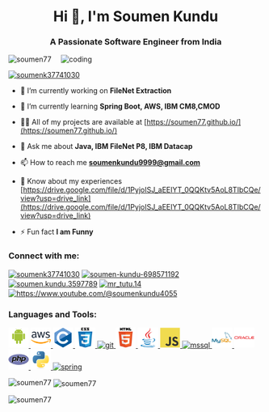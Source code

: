 <h1 align="center">Hi 👋, I'm Soumen Kundu</h1>
<h3 align="center">A Passionate Software Engineer from India</h3>

<img align="right" alt="coding" width="400" src="https://www.google.com/url?sa=i&url=https%3A%2F%2Fgithub.com%2Frudrabarad%2FGifs&psig=AOvVaw1acDRFqdn8XTqY2s_lZ21K&ust=1723377086870000&source=images&cd=vfe&opi=89978449&ved=0CBAQjRxqFwoTCLiYrp6u6ocDFQAAAAAdAAAAABBn">

<p align="left"> <img src="https://komarev.com/ghpvc/?username=soumen77&label=Profile%20views&color=0e75b6&style=flat" alt="soumen77" /> </p>

<p align="left"> <a href="https://twitter.com/soumenk37741030" target="blank"><img src="https://img.shields.io/twitter/follow/soumenk37741030?logo=twitter&style=for-the-badge" alt="soumenk37741030" /></a> </p>

- 🔭 I’m currently working on **FileNet Extraction**

- 🌱 I’m currently learning **Spring Boot, AWS, IBM CM8,CMOD**

- 👨‍💻 All of my projects are available at [https://soumen77.github.io/](https://soumen77.github.io/)

- 💬 Ask me about **Java, IBM FileNet P8, IBM Datacap**

- 📫 How to reach me **soumenkundu9999@gmail.com**

- 📄 Know about my experiences [https://drive.google.com/file/d/1PyjoISJ_aEEIYT_0QQKtv5AoL8TIbCQe/view?usp=drive_link](https://drive.google.com/file/d/1PyjoISJ_aEEIYT_0QQKtv5AoL8TIbCQe/view?usp=drive_link)

- ⚡ Fun fact **I am Funny**

<h3 align="left">Connect with me:</h3>
<p align="left">
<a href="https://twitter.com/soumenk37741030" target="blank"><img align="center" src="https://raw.githubusercontent.com/rahuldkjain/github-profile-readme-generator/master/src/images/icons/Social/twitter.svg" alt="soumenk37741030" height="30" width="40" /></a>
<a href="https://linkedin.com/in/soumen-kundu-698571192" target="blank"><img align="center" src="https://raw.githubusercontent.com/rahuldkjain/github-profile-readme-generator/master/src/images/icons/Social/linked-in-alt.svg" alt="soumen-kundu-698571192" height="30" width="40" /></a>
<a href="https://fb.com/soumen.kundu.3597789" target="blank"><img align="center" src="https://raw.githubusercontent.com/rahuldkjain/github-profile-readme-generator/master/src/images/icons/Social/facebook.svg" alt="soumen.kundu.3597789" height="30" width="40" /></a>
<a href="https://instagram.com/mr_tutu.14" target="blank"><img align="center" src="https://raw.githubusercontent.com/rahuldkjain/github-profile-readme-generator/master/src/images/icons/Social/instagram.svg" alt="mr_tutu.14" height="30" width="40" /></a>
<a href="https://www.youtube.com/c/https://www.youtube.com/@soumenkundu4055" target="blank"><img align="center" src="https://raw.githubusercontent.com/rahuldkjain/github-profile-readme-generator/master/src/images/icons/Social/youtube.svg" alt="https://www.youtube.com/@soumenkundu4055" height="30" width="40" /></a>
</p>

<h3 align="left">Languages and Tools:</h3>
<p align="left"> <a href="https://developer.android.com" target="_blank" rel="noreferrer"> <img src="https://raw.githubusercontent.com/devicons/devicon/master/icons/android/android-original-wordmark.svg" alt="android" width="40" height="40"/> </a> <a href="https://aws.amazon.com" target="_blank" rel="noreferrer"> <img src="https://raw.githubusercontent.com/devicons/devicon/master/icons/amazonwebservices/amazonwebservices-original-wordmark.svg" alt="aws" width="40" height="40"/> </a> <a href="https://www.cprogramming.com/" target="_blank" rel="noreferrer"> <img src="https://raw.githubusercontent.com/devicons/devicon/master/icons/c/c-original.svg" alt="c" width="40" height="40"/> </a> <a href="https://www.w3schools.com/css/" target="_blank" rel="noreferrer"> <img src="https://raw.githubusercontent.com/devicons/devicon/master/icons/css3/css3-original-wordmark.svg" alt="css3" width="40" height="40"/> </a> <a href="https://git-scm.com/" target="_blank" rel="noreferrer"> <img src="https://www.vectorlogo.zone/logos/git-scm/git-scm-icon.svg" alt="git" width="40" height="40"/> </a> <a href="https://www.w3.org/html/" target="_blank" rel="noreferrer"> <img src="https://raw.githubusercontent.com/devicons/devicon/master/icons/html5/html5-original-wordmark.svg" alt="html5" width="40" height="40"/> </a> <a href="https://www.java.com" target="_blank" rel="noreferrer"> <img src="https://raw.githubusercontent.com/devicons/devicon/master/icons/java/java-original.svg" alt="java" width="40" height="40"/> </a> <a href="https://developer.mozilla.org/en-US/docs/Web/JavaScript" target="_blank" rel="noreferrer"> <img src="https://raw.githubusercontent.com/devicons/devicon/master/icons/javascript/javascript-original.svg" alt="javascript" width="40" height="40"/> </a> <a href="https://www.microsoft.com/en-us/sql-server" target="_blank" rel="noreferrer"> <img src="https://www.svgrepo.com/show/303229/microsoft-sql-server-logo.svg" alt="mssql" width="40" height="40"/> </a> <a href="https://www.mysql.com/" target="_blank" rel="noreferrer"> <img src="https://raw.githubusercontent.com/devicons/devicon/master/icons/mysql/mysql-original-wordmark.svg" alt="mysql" width="40" height="40"/> </a> <a href="https://www.oracle.com/" target="_blank" rel="noreferrer"> <img src="https://raw.githubusercontent.com/devicons/devicon/master/icons/oracle/oracle-original.svg" alt="oracle" width="40" height="40"/> </a> <a href="https://www.php.net" target="_blank" rel="noreferrer"> <img src="https://raw.githubusercontent.com/devicons/devicon/master/icons/php/php-original.svg" alt="php" width="40" height="40"/> </a> <a href="https://www.python.org" target="_blank" rel="noreferrer"> <img src="https://raw.githubusercontent.com/devicons/devicon/master/icons/python/python-original.svg" alt="python" width="40" height="40"/> </a> <a href="https://spring.io/" target="_blank" rel="noreferrer"> <img src="https://www.vectorlogo.zone/logos/springio/springio-icon.svg" alt="spring" width="40" height="40"/> </a> </p>

<p><img align="left" src="https://github-readme-stats.vercel.app/api/top-langs?username=soumen77&show_icons=true&locale=en&layout=compact" alt="soumen77" /></p>

<p>&nbsp;<img align="center" src="https://github-readme-stats.vercel.app/api?username=soumen77&show_icons=true&locale=en" alt="soumen77" /></p>

<p><img align="center" src="https://github-readme-streak-stats.herokuapp.com/?user=soumen77&" alt="soumen77" /></p>

